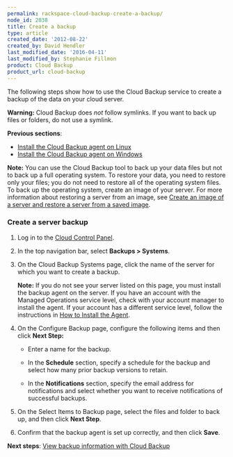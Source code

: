 ```yaml
---
permalink: rackspace-cloud-backup-create-a-backup/
node_id: 2038
title: Create a backup
type: article
created_date: '2012-08-22'
created_by: David Hendler
last_modified_date: '2016-04-11'
last_modified_by: Stephanie Fillmon
product: Cloud Backup
product_url: cloud-backup
---
```


The following steps show how to use the Cloud Backup service to create a
backup of the data on your cloud server.

**Warning:** Cloud Backup does *not* follow symlinks. If you want to back up files or folders, do not use a symlink.

**Previous sections**:

-   [Install the Cloud Backup agent on Linux](/how-to/rackspace-cloud-backup-install-the-agent-on-linux)
-   [Install the Cloud Backup agent on Windows](/how-to/rackspace-cloud-backup-install-the-agent-on-windows)

**Note:** You can use the Cloud Backup tool to back up your data files
but not to back up a full operating system. To restore your data, you
need to restore only your files; you do not need to restore all of the
operating system files. To back up the operating system, create an image
of your server. For more information about restoring a server from an
image, see [Create an image of a server and restore a server from a saved image](/how-to/create-an-image-of-a-server-and-restore-a-server-from-a-saved-image).

### Create a server backup

1.  Log in to the [Cloud Control Panel](https://mycloud.rackspace.com/).

2.  In the top navigation bar, select **Backups > Systems**.

3.  On the Cloud Backup Systems page, click the name of the server for
    which you want to create a backup.

    **Note:** If you do not see your server listed on this page, you
    must install the backup agent on the server. If you have an account
    with the Managed Operations service level, check with your account
    manager to install the agent. If your account has a different
    service level, follow the instructions in [How to Install the Agent](/how-to/rackspace-cloud-backup-install-the-agent-on-linux).

4.  On the Configure Backup page, configure the following items and then
    click **Next Step:**

    -   Enter a name for the backup.

    -   In the **Schedule** section, specify a schedule for the backup
        and select how many prior backup versions to retain.

    -   In the **Notifications** section, specify the email address for
        notifications and select whether you want to receive
        notifications of successful backups.

5.  On the Select Items to Backup page, select the files and folder to
    back up, and then click **Next Step**.

6.  Confirm that the backup agent is set up correctly, and then click
    **Save**.


**Next steps**: [View backup information with Cloud Backup](/how-to/rackspace-cloud-backup-view-backup-information)
